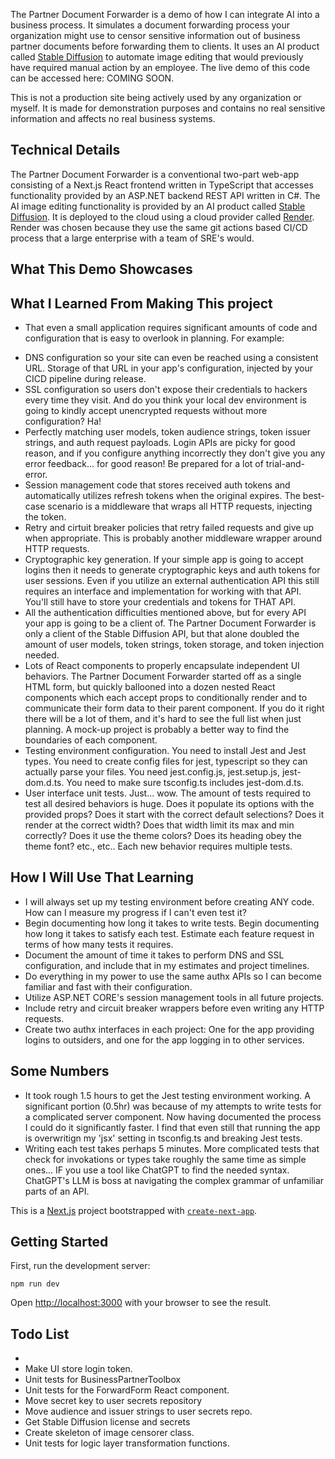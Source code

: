 The Partner Document Forwarder is a demo of how I can integrate AI into a business process. It simulates a document forwarding process your organization might use to censor sensitive information out of business partner documents before forwarding them to clients. It uses an AI product called [Stable Diffusion](https://stability.ai/stable-image) to automate image editing that would previously have required manual action by an employee. The live demo of this code can be accessed here: COMING SOON.

This is not a production site being actively used by any organization or myself. It is made for demonstration purposes and contains no real sensitive information and affects no real business systems.

## Technical Details

The Partner Document Forwarder is a conventional two-part web-app consisting of a Next.js React frontend written in TypeScript that accesses functionality provided by an ASP.NET backend REST API written in C#. The AI image editing functionality is provided by an AI product called [Stable Diffusion](https://stability.ai/stable-image). It is deployed to the cloud using a cloud provider called [Render](https://render.com/). Render was chosen because they use the same git actions based CI/CD process that a large enterprise with a team of SRE's would.

## What This Demo Showcases

## What I Learned From Making This project
- That even a small application requires significant amounts of code and configuration that is easy to overlook in planning. For example:
 * DNS configuration so your site can even be reached using a consistent URL. Storage of that URL in your app's configuration, injected by your CICD pipeline during release.
 * SSL configuration so users don't expose their credentials to hackers every time they visit. And do you think your local dev environment is going to kindly accept unencrypted requests without more configuration? Ha!
 * Perfectly matching user models, token audience strings, token issuer strings, and auth request payloads. Login APIs are picky for good reason, and if you configure anything incorrectly they don't give you any error feedback... for good reason! Be prepared for a lot of trial-and-error.
 * Session management code that stores received auth tokens and automatically utilizes refresh tokens when the original expires. The best-case scenario is a middleware that wraps all HTTP requests, injecting the token.
 * Retry and cirtuit breaker policies that retry failed requests and give up when appropriate. This is probably another middleware wrapper around HTTP requests. 
 * Cryptographic key generation. If your simple app is going to accept logins then it needs to generate cryptographic keys and auth tokens for user sessions. Even if you utilize an external authentication API this still requires an interface and implementation for working with that API. You'll still have to store your credentials and tokens for THAT API.
 * All the authentication difficulties mentioned above, but for every API your app is going to be a client of. The Partner Document Forwarder is only a client of the Stable Diffusion API, but that alone doubled the amount of user models, token strings, token storage, and token injection needed. 
 * Lots of React components to properly encapsulate independent UI behaviors. The Partner Document Forwarder started off as a single HTML form, but quickly ballooned into a dozen nested React components which each accept props to conditionally render and to communicate their form data to their parent component. If you do it right there will be a lot of them, and it's hard to see the full list when just planning. A mock-up project is probably a better way to find the boundaries of each component.
 * Testing environment configuration. You need to install Jest and Jest types. You need to create config files for jest, typescript so they can actually parse your files. You need jest.config.js, jest.setup.js, jest-dom.d.ts. You need to make sure tsconfig.ts includes jest-dom.d.ts.
 * User interface unit tests. Just... wow. The amount of tests required to test all desired behaviors is huge. Does it populate its options with the provided props? Does it start with the correct default selections? Does it render at the correct width? Does that width limit its max and min correctly? Does it use the theme colors? Does its heading obey the theme font? etc., etc.. Each new behavior requires multiple tests.

## How I Will Use That Learning
- I will always set up my testing environment before creating ANY code. How can I measure my progress if I can't even test it?
- Begin documenting how long it takes to write tests. Begin documenting how long it takes to satisfy each test. Estimate each feature request in terms of how many tests it requires.
- Document the amount of time it takes to perform DNS and SSL configuration, and include that in my estimates and project timelines.
- Do everything in my power to use the same authx APIs so I can become familiar and fast with their configuration.
- Utilize ASP.NET CORE's session management tools in all future projects.
- Include retry and circuit breaker wrappers before even writing any HTTP requests.
- Create two authx interfaces in each project: One for the app providing logins to outsiders, and one for the app logging in to other services.

## Some Numbers
- It took rough 1.5 hours to get the Jest testing environment working. A significant portion (0.5hr) was because of my attempts to write tests for a complicated server component. Now having documented the process I could do it significantly faster. I find that even still that running the app is overwritign my 'jsx' setting in tsconfig.ts and breaking Jest tests.
- Writing each test takes perhaps 5 minutes. More complicated tests that check for invokations or types take roughly the same time as simple ones... IF you use a tool like ChatGPT to find the needed syntax. ChatGPT's LLM is boss at navigating the complex grammar of unfamiliar parts of an API.

This is a [Next.js](https://nextjs.org) project bootstrapped with [`create-next-app`](https://nextjs.org/docs/app/api-reference/cli/create-next-app).

## Getting Started

First, run the development server:

```
npm run dev
```

Open [http://localhost:3000](http://localhost:3000) with your browser to see the result.



## Todo List
- 
- Make UI store login token.
- Unit tests for BusinessPartnerToolbox
- Unit tests for the ForwardForm React component.
- Move secret key to user secrets repository
- Move audience and issuer strings to user secrets repo.
- Get Stable Diffusion license and secrets
- Create skeleton of image censorer class.
- Unit tests for logic layer transformation functions.